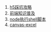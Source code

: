 1. [h5踩坑攻略](https://mp.weixin.qq.com/s/5JnUD5nkYo8FuzUUOhgReg)
2. [前端知识普及](https://juejin.cn/post/7244505316234985528?utm_source=gold_browser_extension)
3. [node执行shell脚本](https://mp.weixin.qq.com/s/5PPl69kfUYoT72A7twRzAg)
4. [canvas-excel](https://github.com/bojue/canvas-excel)